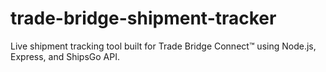 # trade-bridge-shipment-tracker
Live shipment tracking tool built for Trade Bridge Connect™ using Node.js, Express, and ShipsGo API.

